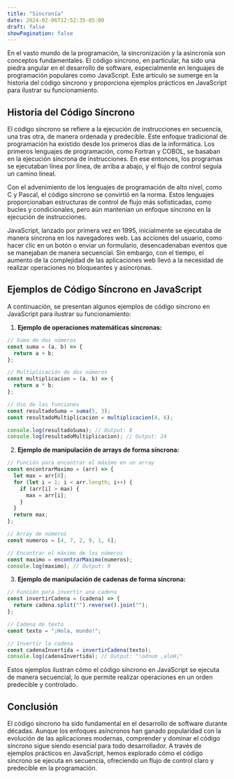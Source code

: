 ```yaml
---
title: "Sincronía"
date: 2024-02-06T12:52:35-05:00
draft: false
showPagination: false
---
```


En el vasto mundo de la programación, la sincronización y la asincronía son conceptos fundamentales. El código síncrono, en particular, ha sido una piedra angular en el desarrollo de software, especialmente en lenguajes de programación populares como JavaScript. Este artículo se sumerge en la historia del código síncrono y proporciona ejemplos prácticos en JavaScript para ilustrar su funcionamiento.

## Historia del Código Síncrono

El código síncrono se refiere a la ejecución de instrucciones en secuencia, una tras otra, de manera ordenada y predecible. Este enfoque tradicional de programación ha existido desde los primeros días de la informática. Los primeros lenguajes de programación, como Fortran y COBOL, se basaban en la ejecución síncrona de instrucciones. En ese entonces, los programas se ejecutaban línea por línea, de arriba a abajo, y el flujo de control seguía un camino lineal.

Con el advenimiento de los lenguajes de programación de alto nivel, como C y Pascal, el código síncrono se convirtió en la norma. Estos lenguajes proporcionaban estructuras de control de flujo más sofisticadas, como bucles y condicionales, pero aún mantenían un enfoque síncrono en la ejecución de instrucciones.

JavaScript, lanzado por primera vez en 1995, inicialmente se ejecutaba de manera síncrona en los navegadores web. Las acciones del usuario, como hacer clic en un botón o enviar un formulario, desencadenaban eventos que se manejaban de manera secuencial. Sin embargo, con el tiempo, el aumento de la complejidad de las aplicaciones web llevó a la necesidad de realizar operaciones no bloqueantes y asíncronas.

## Ejemplos de Código Síncrono en JavaScript

A continuación, se presentan algunos ejemplos de código síncrono en JavaScript para ilustrar su funcionamiento:

1. **Ejemplo de operaciones matemáticas síncronas:**

```javascript
// Suma de dos números
const suma = (a, b) => {
  return a + b;
};

// Multiplicación de dos números
const multiplicacion = (a, b) => {
  return a * b;
};

// Uso de las funciones
const resultadoSuma = suma(5, 3);
const resultadoMultiplicacion = multiplicacion(4, 6);

console.log(resultadoSuma); // Output: 8
console.log(resultadoMultiplicacion); // Output: 24
```

2. **Ejemplo de manipulación de arrays de forma síncrona:**

```javascript
// Función para encontrar el máximo en un array
const encontrarMaximo = (arr) => {
  let max = arr[0];
  for (let i = 1; i < arr.length; i++) {
    if (arr[i] > max) {
      max = arr[i];
    }
  }
  return max;
};

// Array de números
const numeros = [4, 7, 2, 9, 1, 6];

// Encontrar el máximo de los números
const maximo = encontrarMaximo(numeros);
console.log(maximo); // Output: 9
```

3. **Ejemplo de manipulación de cadenas de forma síncrona:**

```javascript
// Función para invertir una cadena
const invertirCadena = (cadena) => {
  return cadena.split("").reverse().join("");
};

// Cadena de texto
const texto = "¡Hola, mundo!";

// Invertir la cadena
const cadenaInvertida = invertirCadena(texto);
console.log(cadenaInvertida); // Output: "!odnum ,aloH¡"
```

Estos ejemplos ilustran cómo el código síncrono en JavaScript se ejecuta de manera secuencial, lo que permite realizar operaciones en un orden predecible y controlado.

## Conclusión

El código síncrono ha sido fundamental en el desarrollo de software durante décadas. Aunque los enfoques asíncronos han ganado popularidad con la evolución de las aplicaciones modernas, comprender y dominar el código síncrono sigue siendo esencial para todo desarrollador. A través de ejemplos prácticos en JavaScript, hemos explorado cómo el código síncrono se ejecuta en secuencia, ofreciendo un flujo de control claro y predecible en la programación.
